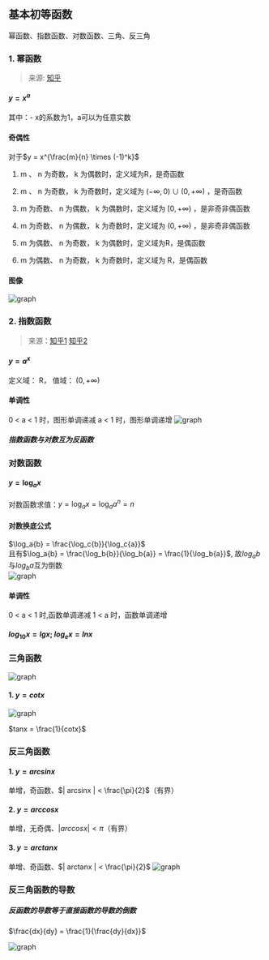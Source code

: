 ## 基本初等函数
幂函数、指数函数、对数函数、三角、反三角
### 1. 幂函数
> 来源: [知乎](https://zhuanlan.zhihu.com/p/242880083)  

#### $y = x^a$
其中：- x的系数为1，a可以为任意实数  

#### 奇偶性
对于$y = x^{\frac{m}{n} \times (-1)^k}$
1. m 、 n 为奇数， k 为偶数时，定义域为R，是奇函数

2. m 、 n 为奇数， k 为奇数时，定义域为 $(-\infty, 0)\cup(0, +\infty)$ ，是奇函数

3. m 为奇数、 n 为偶数， k 为偶数时，定义域为 $[0, +\infty)$ ，是非奇非偶函数

4. m 为奇数、 n 为偶数， k 为奇数时，定义域为 $(0, +\infty)$ ，是非奇非偶函数

5. m 为偶数、 n 为奇数， k 为偶数时，定义域为R，是偶函数

6. m 为偶数、 n 为奇数， k 为奇数时，定义域为 R，是偶函数


#### 图像
![graph](https://pic4.zhimg.com/80/v2-030eb52991eb0f5d1e73b4a23720a3bf_1440w.jpg)

### 2. 指数函数
> 来源：[知乎1](https://zhuanlan.zhihu.com/p/257268753) [知乎2](https://zhuanlan.zhihu.com/p/20885564)
#### $y = a^x$
定义域： R， 值域： $(0, +\infty)$  

#### 单调性
0 < a < 1 时，图形单调递减
a < 1 时，图形单调递增
![graph](https://pic3.zhimg.com/80/v2-d5c6e936de7ffdf29822f20cdb4b919a_1440w.png)

##### 指数函数与对数互为反函数

### 对数函数
#### $y = \log_a{x}$
对数函数求值：$y = \log_a{x} = \log_a{a^n} = n$  

#### 对数换底公式
$\log_a{b} = \frac{\log_c{b}}{\log_c{a}}$  
且有$\log_a{b} = \frac{\log_b{b}}{\log_b{a}} = \frac{1}{\log_b{a}}$, 故$log_a{b}$与$log_b{a}$互为倒数  
![graph](https://pic3.zhimg.com/80/v2-e218057269dfe70932eeb8347fc7fbba_1440w.png)  

#### 单调性
0 < a < 1 时,函数单调递减
1 < a 时，函数单调递增

#### $log_10{x} = lg{x}$;  $log_e{x} = ln{x}$

### 三角函数
![graph](https://pic3.zhimg.com/80/v2-1224e8f5465c781be150946d81a30822_1440w.jpg)
#### 1. $y = cotx$
![graph](https://pic4.zhimg.com/80/v2-f290fd3346f2d0d949bc550165c06b9f_1440w.jpg)


$tanx = \frac{1}{cotx}$

### 反三角函数

#### 1. $y = arcsinx$
单增，奇函数、$| arcsinx | < \frac{\pi}{2}$（有界）
#### 2. $y = arccosx$
单增，无奇偶、$| arccosx | < {\pi}$（有界）
#### 3. $y = arctanx$
单增、奇函数、$| arctanx | < \frac{\pi}{2}$
![graph](https://pic3.zhimg.com/80/v2-cd9369a972755062c1f86aa1ced68ede_1440w.jpg)

### 反三角函数的导数
##### 反函数的导数等于直接函数的导数的倒数
$\frac{dx}{dy} = \frac{1}{\frac{dy}{dx}}$  

![graph](https://www.zhihu.com/equation?tex=%5Cbegin%7Barray%7D%7B%7Cl%7Cc%7Cc%7C%7D+%5Chline+%E7%BC%96%E5%8F%B7%09%26%5Ctext+%7B+%E5%AF%BC%E6%95%B0+%7D+%26+%5Ctext+%7B+%E5%AE%9A%E4%B9%89%E5%9F%9F+%7D+%5C%5C+%5Chline+1%09%26%28%5Carcsin+x%29%5E%7B%5Cprime%7D%3D%5Cfrac%7B1%7D%7B%5Csqrt%7B1-x%5E%7B2%7D%7D%7D+%26+-1%3Cx%3C1+%5C%5C+%5Chline+2%09%26%28%5Carccos+x%29%5E%7B%5Cprime%7D%3D-%5Cfrac%7B1%7D%7B%5Csqrt%7B1-x%5E%7B2%7D%7D%7D+%26+-1%3Cx%3C1+%5C%5C+%5Chline+3%09%26%28%5Carctan+x%29%5E%7B%5Cprime%7D%3D%5Cfrac%7B1%7D%7B1%2Bx%5E%7B2%7D%7D+%26+-%5Cinfty%3Cx%3C%5Cinfty+%5C%5C+%5Chline+4%09%26%28%5Coperatorname%7Barccot%7D+x%29%5E%7B%5Cprime%7D%3D-%5Cfrac%7B1%7D%7B1%2Bx%5E%7B2%7D%7D+%26+-%5Cinfty%3Cx%3C%5Cinfty+%5C%5C+%5Chline+5%09%26%28%5Coperatorname%7Barcsec%7D+x%29%5E%7B%5Cprime%7D%3D%5Cfrac%7B1%7D%7B%7Cx%7C+%5Csqrt%7Bx%5E%7B2%7D-1%7D%7D+%26+x+%5Cin%28-%5Cinfty%2C-1%29+%5Ccup%281%2C+%5Cinfty%29+%5C%5C+%5Chline+6%09%26%28%5Coperatorname%7Barccsc%7D+x%29%5E%7B%5Cprime%7D%3D-%5Cfrac%7B1%7D%7B%7Cx%7C+%5Csqrt%7Bx%5E%7B2%7D-1%7D%7D%26+x+%5Cin%28-%5Cinfty%2C-1%29+%5Ccup%281%2C+%5Cinfty%29+%5C%5C+%5Chline+%5Cend%7Barray%7D)